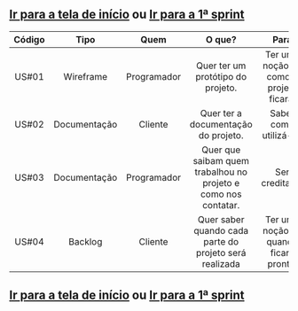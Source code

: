 
## [Ir para a tela de início](./../../../README.md) ou [Ir para a 1ª sprint](./README_sprint1.md)

| Código |     Tipo     |     Quem    |                              O que?                            |                   Para                  |
| :----: | :----------: | :---------: | :------------------------------------------------------------: | :-------------------------------------: |
| US#01  | Wireframe    | Programador | Quer ter um protótipo do projeto.                              | Ter uma noção de como o projeto ficará. |
| US#02  | Documentação | Cliente     | Quer ter a documentação do projeto.                            | Saber como utilizá-lo.                  |
| US#03  | Documentação | Programador | Quer que saibam quem trabalhou no projeto e como nos contatar. | Ser creditado.                          |
| US#04  | Backlog      | Cliente     | Quer saber quando cada parte do projeto será realizada         | Ter uma noção de quando ficará pronta.  |

## [Ir para a tela de início](./../../../README.md) ou [Ir para a 1ª sprint](./README_sprint1.md)